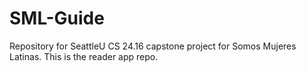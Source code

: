 # SML-Guide
Repository for SeattleU CS 24.16 capstone project for Somos Mujeres Latinas. This is the reader app repo.
